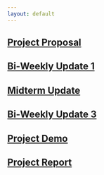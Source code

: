 ```yaml
---
layout: default
---
```


## [Project Proposal](proposal.md)

## [Bi-Weekly Update 1](update-1.md)

## [Midterm Update](midterm-update.md)

## [Bi-Weekly Update 3](update-3.md)

## [Project Demo](demo.md)

## [Project Report](report.md)
